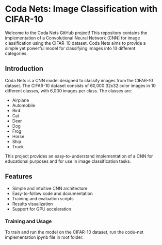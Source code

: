 # Coda Nets: Image Classification with CIFAR-10

Welcome to the Coda Nets GitHub project! This repository contains the implementation of a Convolutional Neural Network (CNN) for image classification using the CIFAR-10 dataset. Coda Nets aims to provide a simple yet powerful model for classifying images into 10 different categories.

## Introduction

Coda Nets is a CNN model designed to classify images from the CIFAR-10 dataset. The CIFAR-10 dataset consists of 60,000 32x32 color images in 10 different classes, with 6,000 images per class. The classes are:

- Airplane
- Automobile
- Bird
- Cat
- Deer
- Dog
- Frog
- Horse
- Ship
- Truck

This project provides an easy-to-understand implementation of a CNN for educational purposes and for use in image classification tasks.

## Features

- Simple and intuitive CNN architecture
- Easy-to-follow code and documentation
- Training and evaluation scripts
- Results visualization
- Support for GPU acceleration


### Training and Usage

To train and run the model on the CIFAR-10 dataset, run the code-net implementation ipynb file in root folder:


